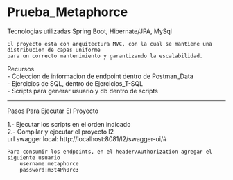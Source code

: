 # Prueba_Metaphorce

Tecnologias utilizadas
    Spring Boot, 
    Hibernate/JPA, 
    MySql

    El proyecto esta con arquitectura MVC, con la cual se mantiene una distribucion de capas uniforme
    para un correcto mantenimiento y garantizando la escalabilidad.

Recursos
    <br>- Coleccion de informacion de endpoint dentro de Postman_Data
    <br>- Ejercicios de SQL, dentro de Ejercicios_T-SQL
    <br>- Scripts para generar usuario y db dentro de scripts

------------------------------------------------------------------------------------------------------
Pasos Para Ejecutar El Proyecto

1.- Ejecutar los scripts en el orden indicado
<br>2.- Compilar y ejecutar el proyecto l2
    <br>url swagger local: http://localhost:8081/l2/swagger-ui/#

    Para consumir los endpoints, en el header/Authorization agregar el siguiente usuario
        username:metaphorce
        password:m3t4Ph0rc3